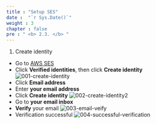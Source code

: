 ```yaml
---
title : "Setup SES"
date :  "`r Sys.Date()`" 
weight : 3
chapter : false
pre : " <b> 2.3. </b> "
---
```


1. Create identity
+ Go to [AWS SES](https://console.aws.amazon.com/ses/home)
+ Click **Verified identities**, then click **Create identity**
![001-create-identity](/images/2.3-ses/001-create-identity.png)
+ Click **Email address**
+ Enter **your email address**
+ Click **Create identity**
![002-create-identity2](/images/2.3-ses/002-create-identity2.png)
+ Go to **your email inbox**
+ **Verify** your email
![003-email-veify](/images/2.3-ses/003-email-veify.png)
+ Verification successful
![004-successful-verification](/images/2.3-ses/004-successful-verification.png)
